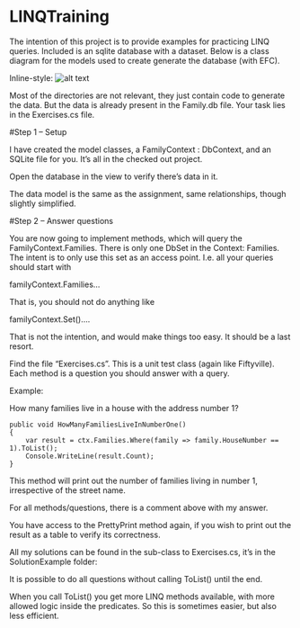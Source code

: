 # LINQTraining

The intention of this project is to provide examples for practicing LINQ queries.
Included is an sqlite database with a dataset. Below is a class diagram for the models used to create generate the database (with EFC).

Inline-style: 
![alt text](https://github.com/TroelsMortensen/LINQTraining/blob/master/LINQTraining/ModelsDiagram.png "Models diagram")

Most of the directories are not relevant, they just contain code to generate the data. But the data is already present in the Family.db file. Your task lies in the Exercises.cs file.

#Step 1 – Setup

I have created the model classes, a FamilyContext : DbContext, and an SQLite file for you. It’s all in the checked out project.

Open the database in the view to verify there’s data in it.

The data model is the same as the assignment, same relationships, though slightly simplified.

 

#Step 2 – Answer questions

You are now going to implement methods, which will query the FamilyContext.Families. There is only one DbSet in the Context: Families. The intent is to only use this set as an access point. I.e. all your queries should start with

familyContext.Families…

That is, you should not do anything like

familyContext.Set<Child>()….

That is not the intention, and would make things too easy. It should be a last resort.

 

Find the file “Exercises.cs”. This is a unit test class (again like Fiftyville). Each method is a question you should answer with a query.

 
Example:

How many families live in a house with the address number 1?

```
public void HowManyFamiliesLiveInNumberOne()
{
    var result = ctx.Families.Where(family => family.HouseNumber == 1).ToList();
    Console.WriteLine(result.Count);
}
```

This method will print out the number of families living in number 1, irrespective of the street name.

For all methods/questions, there is a comment above with my answer.

 

You have access to the PrettyPrint method again, if you wish to print out the result as a table to verify its correctness.

 

All my solutions can be found in the sub-class to Exercises.cs, it’s in the SolutionExample folder:

 

 

It is possible to do all questions without calling ToList() until the end. 

 

When you call ToList() you get more LINQ methods available, with more allowed logic inside the predicates. So this is sometimes easier, but also less efficient. 
